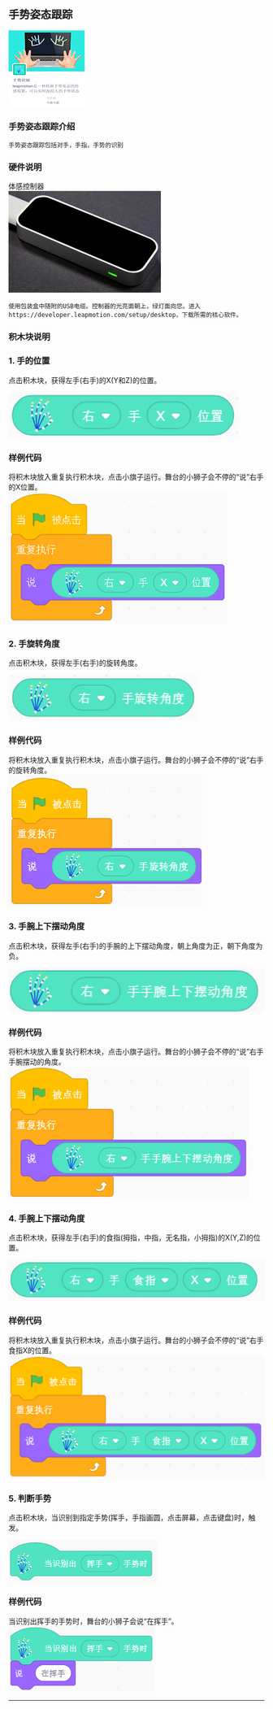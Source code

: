 
## 手势姿态跟踪
![hand_cog](images/手势识别/ext_hand_cog.png)

### 手势姿态跟踪介绍
	手势姿态跟踪包括对手，手指，手势的识别  

### 硬件说明


体感控制器    
![hand_cog](images/手势姿态跟踪/硬件说明/leapmotion.png)
	
	使用包装盒中随附的USB电缆。控制器的光亮面朝上，绿灯面向您。进入https://developer.leapmotion.com/setup/desktop，下载所需的核心软件。

### 积木块说明
### 1. 手的位置
点击积木块，获得左手(右手)的X(Y和Z)的位置。

![hand_cog](images/手势姿态跟踪/积木块说明/hand_cog_position.png "人脸识别积木块1")


### 样例代码  
将积木块放入重复执行积木块，点击小旗子运行。舞台的小狮子会不停的“说”右手的X位置。  
![hand_cog_sample](images/手势姿态跟踪/样例代码/hand_cog_sample_1.png "手势识别1")
### 2. 手旋转角度
点击积木块，获得左手(右手)的旋转角度。

![hand_cog](images/手势姿态跟踪/积木块说明/hand_cog_revolve.png "人脸识别积木块2")


### 样例代码  
将积木块放入重复执行积木块，点击小旗子运行。舞台的小狮子会不停的“说”右手的旋转角度。  
![hand_cog_sample](images/手势姿态跟踪/样例代码/hand_cog_sample_2.png "手势识别2")
### 3. 手腕上下摆动角度
点击积木块，获得左手(右手)的手腕的上下摆动角度，朝上角度为正，朝下角度为负。

![hand_cog](images/手势姿态跟踪/积木块说明/hand_cog_wrist_updown.png "人脸识别积木块3")


### 样例代码  
将积木块放入重复执行积木块，点击小旗子运行。舞台的小狮子会不停的“说”右手手腕摆动的角度。  
![hand_cog_sample](images/手势姿态跟踪/样例代码/hand_cog_sample_3.png "手势识别3")
### 4. 手腕上下摆动角度
点击积木块，获得左手(右手)的食指(拇指，中指，无名指，小拇指)的X(Y,Z)的位置。

![hand_cog](images/手势姿态跟踪/积木块说明/hand_cog_finger_position.png "人脸识别积木块4")


### 样例代码  
将积木块放入重复执行积木块，点击小旗子运行。舞台的小狮子会不停的“说”右手食指X的位置。  
![hand_cog_sample](images/手势姿态跟踪/样例代码/hand_cog_sample_4.png "手势识别4")
### 5. 判断手势
点击积木块，当识别到指定手势(挥手，手指画圆，点击屏幕，点击键盘)时，触发。  

![hand_cog](images/手势姿态跟踪/积木块说明/hand_cog_gesture.png "人脸识别积木块5")


### 样例代码  
当识别出挥手的手势时，舞台的小狮子会说“在挥手”。  
![hand_cog_sample](images/手势姿态跟踪/样例代码/hand_cog_sample_5.png "手势识别5")

---

